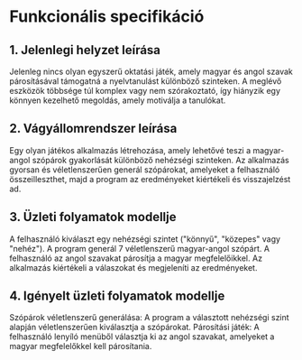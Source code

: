 # Funkcionális specifikáció
## 1. Jelenlegi helyzet leírása
Jelenleg nincs olyan egyszerű oktatási játék, amely magyar és angol szavak párosításával támogatná a nyelvtanulást különböző szinteken. A meglévő eszközök többsége túl komplex vagy nem szórakoztató, így hiányzik egy könnyen kezelhető megoldás, amely motiválja a tanulókat.
## 2. Vágyállomrendszer leírása
Egy olyan játékos alkalmazás létrehozása, amely lehetővé teszi a magyar-angol szópárok gyakorlását különböző nehézségi szinteken. Az alkalmazás gyorsan és véletlenszerűen generál szópárokat, amelyeket a felhasználó összeilleszthet, majd a program az eredményeket kiértékeli és visszajelzést ad.
## 3. Üzleti folyamatok modellje
A felhasználó kiválaszt egy nehézségi szintet ("könnyű", "közepes" vagy "nehéz").
A program generál 7 véletlenszerű magyar-angol szópárt. A felhasználó az angol szavakat párosítja a magyar megfelelőikkel.
Az alkalmazás kiértékeli a válaszokat és megjeleníti az eredményeket.
## 4. Igényelt üzleti folyamatok modellje
Szópárok véletlenszerű generálása: A program a választott nehézségi szint alapján véletlenszerűen kiválasztja a szópárokat. Párosítási játék: A felhasználó lenyíló menüből választja ki az angol szavakat, amelyeket a magyar megfelelőkkel kell párosítania.